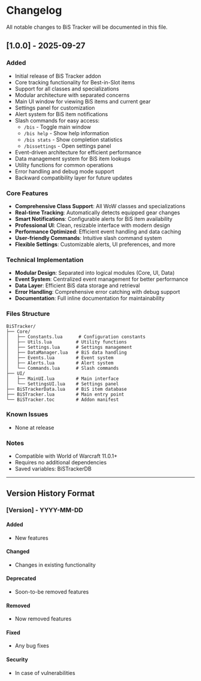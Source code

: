 # Changelog

All notable changes to BiS Tracker will be documented in this file.

## [1.0.0] - 2025-09-27

### Added
- Initial release of BiS Tracker addon
- Core tracking functionality for Best-in-Slot items
- Support for all classes and specializations
- Modular architecture with separated concerns
- Main UI window for viewing BiS items and current gear
- Settings panel for customization
- Alert system for BiS item notifications
- Slash commands for easy access:
  - `/bis` - Toggle main window
  - `/bis help` - Show help information
  - `/bis stats` - Show completion statistics
  - `/bissettings` - Open settings panel
- Event-driven architecture for efficient performance
- Data management system for BiS item lookups
- Utility functions for common operations
- Error handling and debug mode support
- Backward compatibility layer for future updates

### Core Features
- **Comprehensive Class Support**: All WoW classes and specializations
- **Real-time Tracking**: Automatically detects equipped gear changes
- **Smart Notifications**: Configurable alerts for BiS item availability
- **Professional UI**: Clean, resizable interface with modern design
- **Performance Optimized**: Efficient event handling and data caching
- **User-friendly Commands**: Intuitive slash command system
- **Flexible Settings**: Customizable alerts, UI preferences, and more

### Technical Implementation
- **Modular Design**: Separated into logical modules (Core, UI, Data)
- **Event System**: Centralized event management for better performance
- **Data Layer**: Efficient BiS data storage and retrieval
- **Error Handling**: Comprehensive error catching with debug support
- **Documentation**: Full inline documentation for maintainability

### Files Structure
```
BiSTracker/
├── Core/
│   ├── Constants.lua      # Configuration constants
│   ├── Utils.lua         # Utility functions
│   ├── Settings.lua      # Settings management
│   ├── DataManager.lua   # BiS data handling
│   ├── Events.lua        # Event system
│   ├── Alerts.lua        # Alert system
│   └── Commands.lua      # Slash commands
├── UI/
│   ├── MainUI.lua        # Main interface
│   └── SettingsUI.lua    # Settings panel
├── BiSTrackerData.lua    # BiS item database
├── BiSTracker.lua        # Main entry point
└── BiSTracker.toc        # Addon manifest
```

### Known Issues
- None at release

### Notes
- Compatible with World of Warcraft 11.0.1+
- Requires no additional dependencies
- Saved variables: BiSTrackerDB

---

## Version History Format

### [Version] - YYYY-MM-DD

#### Added
- New features

#### Changed
- Changes in existing functionality

#### Deprecated
- Soon-to-be removed features

#### Removed
- Now removed features

#### Fixed
- Any bug fixes

#### Security
- In case of vulnerabilities